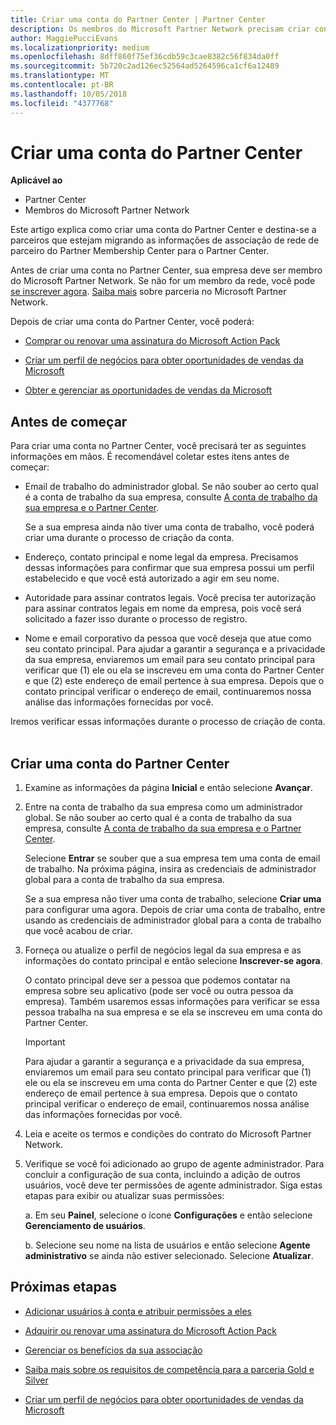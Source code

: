 ```yaml
---
title: Criar uma conta do Partner Center | Partner Center
description: Os membros do Microsoft Partner Network precisam criar contas do Partner Center para gerenciar seus benefícios e competências de rede e criar um perfil de negócios.
author: MaggiePucciEvans
ms.localizationpriority: medium
ms.openlocfilehash: 8dff860f75ef36cdb59c3cae8382c56f834da0ff
ms.sourcegitcommit: 5b720c2ad126ec52564ad5264596ca1cf6a12489
ms.translationtype: MT
ms.contentlocale: pt-BR
ms.lasthandoff: 10/05/2018
ms.locfileid: "4377768"
---
```

# <a name="create-a-partner-center-account"></a>Criar uma conta do Partner Center

**Aplicável ao**

-   Partner Center
-   Membros do Microsoft Partner Network


Este artigo explica como criar uma conta do Partner Center e destina-se a parceiros que estejam migrando as informações de associação de rede de parceiro do Partner Membership Center para o Partner Center. 

Antes de criar uma conta no Partner Center, sua empresa deve ser membro do Microsoft Partner Network. Se não for um membro da rede, você pode [se inscrever agora](https://partners.microsoft.com/PartnerProgram/simplifiedenrollment.aspx).  [Saiba mais](https://partner.microsoft.com/membership) sobre parceria no Microsoft Partner Network.  

Depois de criar uma conta do Partner Center, você poderá:

-   [Comprar ou renovar uma assinatura do Microsoft Action Pack](mpn-get-action-pack.md)

-   [Criar um perfil de negócios para obter oportunidades de vendas da Microsoft](create-a-marketing-profile.md)

-   [Obter e gerenciar as oportunidades de vendas da Microsoft](responding-to-referrals.md)

## <a name="before-you-begin"></a>Antes de começar

Para criar uma conta no Partner Center, você precisará ter as seguintes informações em mãos. É recomendável coletar estes itens antes de começar:

-   Email de trabalho do administrador global. Se não souber ao certo qual é a conta de trabalho da sua empresa, consulte [A conta de trabalho da sua empresa e o Partner Center](azure-active-directory-tenants-and-partner-center.md).

    Se a sua empresa ainda não tiver uma conta de trabalho, você poderá criar uma durante o processo de criação da conta. 

-   Endereço, contato principal e nome legal da empresa. Precisamos dessas informações para confirmar que sua empresa possui um perfil estabelecido e que você está autorizado a agir em seu nome. 

-   Autoridade para assinar contratos legais. Você precisa ter autorização para assinar contratos legais em nome da empresa, pois você será solicitado a fazer isso durante o processo de registro.

-   Nome e email corporativo da pessoa que você deseja que atue como seu contato principal. Para ajudar a garantir a segurança e a privacidade da sua empresa, enviaremos um email para seu contato principal para verificar que (1) ele ou ela se inscreveu em uma conta do Partner Center e que (2) este endereço de email pertence à sua empresa. Depois que o contato principal verificar o endereço de email, continuaremos nossa análise das informações fornecidas por você.

Iremos verificar essas informações durante o processo de criação de conta. 
 
## <a name="create-a-partner-center-account"></a>Criar uma conta do Partner Center

1.  Examine as informações da página **Inicial** e então selecione **Avançar**.

2.  Entre na conta de trabalho da sua empresa como um administrador global. Se não souber ao certo qual é a conta de trabalho da sua empresa, consulte [A conta de trabalho da sua empresa e o Partner Center](azure-active-directory-tenants-and-partner-center.md).

    Selecione **Entrar** se souber que a sua empresa tem uma conta de email de trabalho. Na próxima página, insira as credenciais de administrador global para a conta de trabalho da sua empresa. 

    Se a sua empresa não tiver uma conta de trabalho, selecione **Criar uma** para configurar uma agora. Depois de criar uma conta de trabalho, entre usando as credenciais de administrador global para a conta de trabalho que você acabou de criar.

3.  Forneça ou atualize o perfil de negócios legal da sua empresa e as informações do contato principal e então selecione **Inscrever-se agora**. 

    O contato principal deve ser a pessoa que podemos contatar na empresa sobre seu aplicativo (pode ser você ou outra pessoa da empresa). Também usaremos essas informações para verificar se essa pessoa trabalha na sua empresa e se ela se inscreveu em uma conta do Partner Center.

    > [!IMPORTANT]  
    > Para ajudar a garantir a segurança e a privacidade da sua empresa, enviaremos um email para seu contato principal para verificar que (1) ele ou ela se inscreveu em uma conta do Partner Center e que (2) este endereço de email pertence à sua empresa. Depois que o contato principal verificar o endereço de email, continuaremos nossa análise das informações fornecidas por você.

4.  Leia e aceite os termos e condições do contrato do Microsoft Partner Network. 

5.  Verifique se você foi adicionado ao grupo de agente administrador. Para concluir a configuração de sua conta, incluindo a adição de outros usuários, você deve ter permissões de agente administrador. Siga estas etapas para exibir ou atualizar suas permissões:

    a. Em seu **Painel**, selecione o ícone **Configurações** e então selecione **Gerenciamento de usuários**.  

    b. Selecione seu nome na lista de usuários e então selecione **Agente administrativo** se ainda não estiver selecionado. Selecione **Atualizar**.  

## <a name="next-steps"></a>Próximas etapas

-   [Adicionar usuários à conta e atribuir permissões a eles](create-user-accounts-and-set-permissions.md)

-   [Adquirir ou renovar uma assinatura do Microsoft Action Pack](mpn-get-action-pack.md)

-   [Gerenciar os benefícios da sua associação](manage-your-partner-network-benefits.md)

-   [Saiba mais sobre os requisitos de competência para a parceria Gold e Silver](https://partner.microsoft.com/membership/competencies)

-   [Criar um perfil de negócios para obter oportunidades de vendas da Microsoft](create-a-marketing-profile.md)
